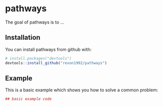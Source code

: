 
<!-- README.md is generated from README.Rmd. Please edit that file -->
pathways
========

The goal of pathways is to ...

Installation
------------

You can install pathways from github with:

``` r
# install.packages("devtools")
devtools::install_github("rexon1992/pathways")
```

Example
-------

This is a basic example which shows you how to solve a common problem:

``` r
## basic example code
```
